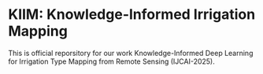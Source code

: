 # KIIM: Knowledge-Informed Irrigation Mapping

This is official reporsitory for our work Knowledge-Informed Deep Learning for Irrigation Type Mapping from Remote Sensing (IJCAI-2025).
